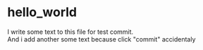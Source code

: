 # hello_world<br/>
I write some text to this file for test commit.<br/>
And i add another some text because click "commit" accidentaly
